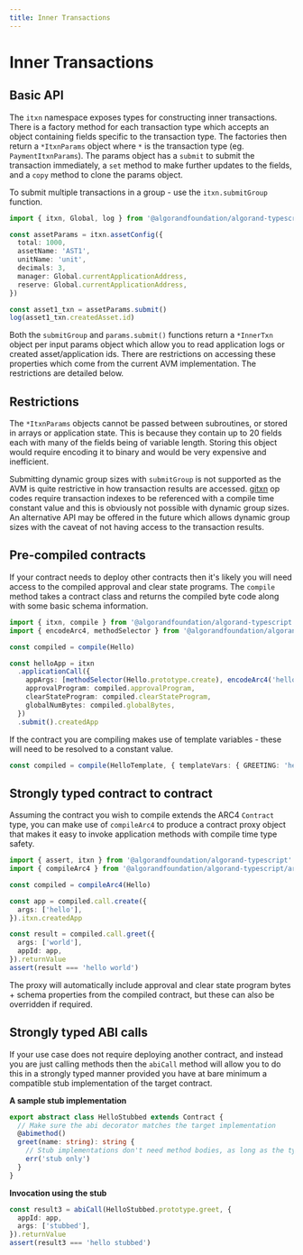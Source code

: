 ```yaml
---
title: Inner Transactions
---
```


# Inner Transactions

## Basic API

The `itxn` namespace exposes types for constructing inner transactions. There is a factory method for each transaction type which accepts an object containing fields specific to the transaction type. The factories then return a `*ItxnParams` object where `*` is the transaction type (eg. `PaymentItxnParams`). The params object has a `submit` to submit the transaction immediately, a `set` method to make further updates to the fields, and a `copy` method to clone the params object.

To submit multiple transactions in a group - use the `itxn.submitGroup` function.

```ts
import { itxn, Global, log } from '@algorandfoundation/algorand-typescript'

const assetParams = itxn.assetConfig({
  total: 1000,
  assetName: 'AST1',
  unitName: 'unit',
  decimals: 3,
  manager: Global.currentApplicationAddress,
  reserve: Global.currentApplicationAddress,
})

const asset1_txn = assetParams.submit()
log(asset1_txn.createdAsset.id)
```

Both the `submitGroup` and `params.submit()` functions return a `*InnerTxn` object per input params object which allow you to read application logs or created asset/application ids. There are restrictions on accessing these properties which come from the current AVM implementation. The restrictions are detailed below.

## Restrictions

The `*ItxnParams` objects cannot be passed between subroutines, or stored in arrays or application state. This is because they contain up to 20 fields each with many of the fields being of variable length. Storing this object would require encoding it to binary and would be very expensive and inefficient.

Submitting dynamic group sizes with `submitGroup` is not supported as the AVM is quite restrictive in how transaction results are accessed. [gitxn](https://developer.algorand.org/docs/get-details/dapps/avm/teal/opcodes/v11/#gitxn) op codes require transaction indexes to be referenced with a compile time constant value and this is obviously not possible with dynamic group sizes. An alternative API may be offered in the future which allows dynamic group sizes with the caveat of not having access to the transaction results.

## Pre-compiled contracts

If your contract needs to deploy other contracts then it's likely you will need access to the compiled approval and clear state programs. The `compile` method takes a contract class and returns the compiled byte code along with some basic schema information.

```ts
import { itxn, compile } from '@algorandfoundation/algorand-typescript'
import { encodeArc4, methodSelector } from '@algorandfoundation/algorand-typescript/arc4'

const compiled = compile(Hello)

const helloApp = itxn
  .applicationCall({
    appArgs: [methodSelector(Hello.prototype.create), encodeArc4('hello')],
    approvalProgram: compiled.approvalProgram,
    clearStateProgram: compiled.clearStateProgram,
    globalNumBytes: compiled.globalBytes,
  })
  .submit().createdApp
```

If the contract you are compiling makes use of template variables - these will need to be resolved to a constant value.

```ts
const compiled = compile(HelloTemplate, { templateVars: { GREETING: 'hey' } })
```

## Strongly typed contract to contract

Assuming the contract you wish to compile extends the ARC4 `Contract` type, you can make use of `compileArc4` to produce a contract proxy object that makes it easy to invoke application methods with
compile time type safety.

```ts
import { assert, itxn } from '@algorandfoundation/algorand-typescript'
import { compileArc4 } from '@algorandfoundation/algorand-typescript/arc4'

const compiled = compileArc4(Hello)

const app = compiled.call.create({
  args: ['hello'],
}).itxn.createdApp

const result = compiled.call.greet({
  args: ['world'],
  appId: app,
}).returnValue
assert(result === 'hello world')
```

The proxy will automatically include approval and clear state program bytes + schema properties from the compiled contract, but these can also be overridden if required.

## Strongly typed ABI calls

If your use case does not require deploying another contract, and instead you are just calling methods then the `abiCall` method will allow you to do this in a strongly typed manner provided you have at bare minimum a compatible stub implementation of the target contract.

**A sample stub implementation**

```ts
export abstract class HelloStubbed extends Contract {
  // Make sure the abi decorator matches the target implementation
  @abimethod()
  greet(name: string): string {
    // Stub implementations don't need method bodies, as long as the type information is correct
    err('stub only')
  }
}
```

**Invocation using the stub**

```ts
const result3 = abiCall(HelloStubbed.prototype.greet, {
  appId: app,
  args: ['stubbed'],
}).returnValue
assert(result3 === 'hello stubbed')
```
